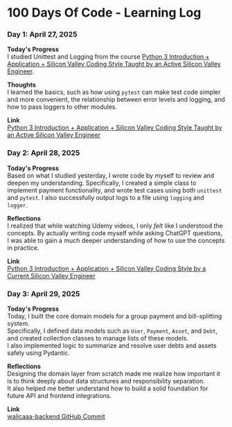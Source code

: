 # 100 Days Of Code - Learning Log

### Day 1: April 27, 2025

**Today's Progress**  
I studied Unittest and Logging from the course [Python 3 Introduction + Application + Silicon Valley Coding Style Taught by an Active Silicon Valley Engineer](https://www.udemy.com/course/python-beginner/).

**Thoughts**  
I learned the basics, such as how using `pytest` can make test code simpler and more convenient, the relationship between error levels and logging, and how to pass loggers to other modules.

**Link**  
[Python 3 Introduction + Application + Silicon Valley Coding Style Taught by an Active Silicon Valley Engineer](https://www.udemy.com/course/python-beginner/)

### Day 2: April 28, 2025

**Today's Progress**  
Based on what I studied yesterday, I wrote code by myself to review and deepen my understanding. Specifically, I created a simple class to implement payment functionality, and wrote test cases using both `unittest` and `pytest`. I also successfully output logs to a file using `logging` and `logger`.

**Reflections**  
I realized that while watching Udemy videos, I only *felt* like I understood the concepts. By actually writing code myself while asking ChatGPT questions, I was able to gain a much deeper understanding of how to use the concepts in practice.

**Link**  
[Python 3 Introduction + Application + Silicon Valley Coding Style by a Current Silicon Valley Engineer](https://www.udemy.com/course/python-beginner/)


### Day 3: April 29, 2025

**Today's Progress**  
Today, I built the core domain models for a group payment and bill-splitting system.  
Specifically, I defined data models such as `User`, `Payment`, `Asset`, and `Debt`, and created collection classes to manage lists of these models.  
I also implemented logic to summarize and resolve user debts and assets safely using Pydantic.

**Reflections**  
Designing the domain layer from scratch made me realize how important it is to think deeply about data structures and responsibility separation.  
It also helped me better understand how to build a solid foundation for future API and frontend integrations.

**Link**  
[walicaaa-backend GitHub Commit](https://github.com/takuto-san/walicaaa-backend/commit/89feb00b888489350b104c6af4e7a2ecbd903a4d)
